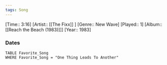 ```yaml
---
tags: Song  
---
```

[Time:: 3:16]
[Artist:: [[The Fixx]] ]
[Genre:: New Wave]
[Played:: 1]
[Album:: [[Reach the Beach (1983)]]]
[Year:: 1983]
### Dates
````dataview
TABLE Favorite_Song
WHERE Favorite_Song = "One Thing Leads To Another"
````